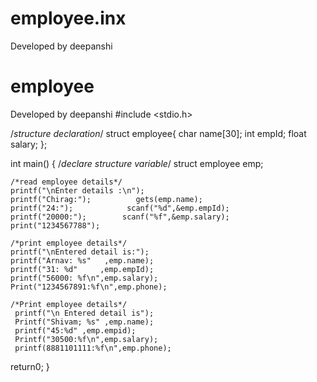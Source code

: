 # employee.inx
Developed by deepanshi
# employee
Developed by deepanshi
#include <stdio.h>
 
/*structure declaration*/
struct employee{
    char    name[30];
    int     empId;
    float   salary;
};
 
int main()
{
    /*declare structure variable*/
    struct employee emp;
     
    /*read employee details*/
    printf("\nEnter details :\n");
    printf("Chirag:");          gets(emp.name);
    printf("24:");            scanf("%d",&emp.empId);
    printf("20000:");        scanf("%f",&emp.salary);
    print("1234567788");

    /*print employee details*/
    printf("\nEntered detail is:");
    printf("Arnav: %s"   ,emp.name);
    printf("31: %d"     ,emp.empId);
    printf("56000: %f\n",emp.salary);
    Print("1234567891:%f\n",emp.phone);
    
    /*Print employee details*/
     printf("\n Entered detail is");
     Printf("Shivam; %s" ,emp.name);
     printf("45:%d" ,emp.empid);
     Printf("30500:%f\n",emp.salary);
     printf(8881101111:%f\n",emp.phone);
   return0;
}
